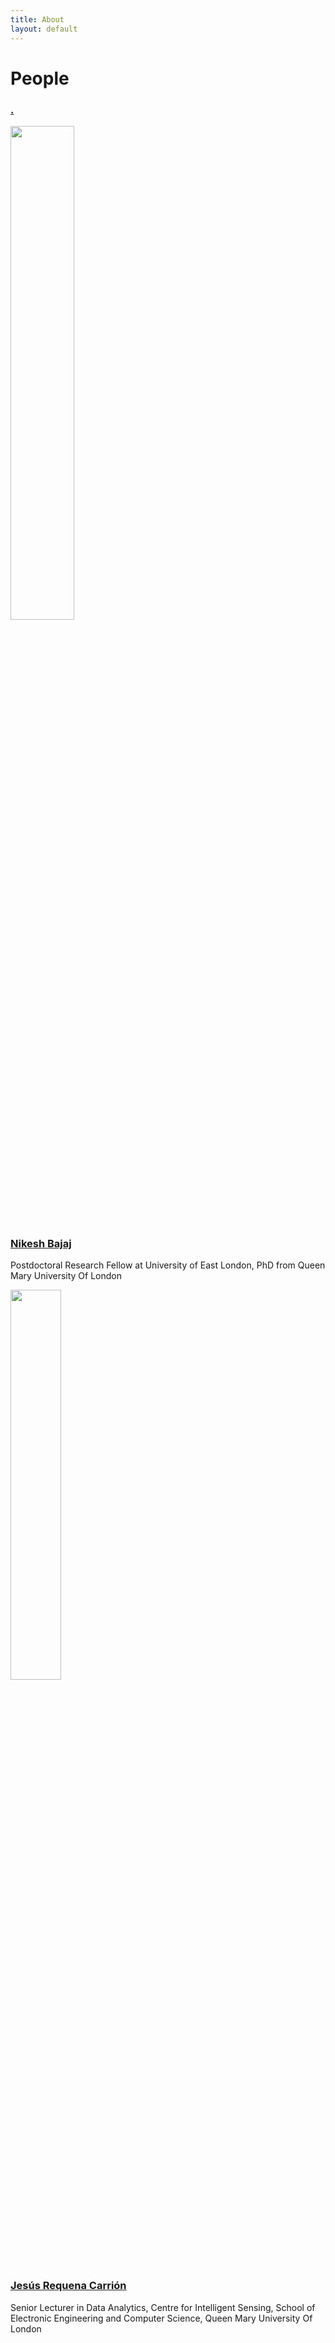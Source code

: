 ```yaml
---
title: About
layout: default
---
```


<!--# {{ page.title }}-->
# People
<!--
You can use HTML elements in Markdown, such as the comment element, and they won't
be affected by a markdown parser. However, if you create an HTML element in your
markdown file, you cannot use markdown syntax within that element's contents.
-->
<div id="index-grid-full" class="section group">
<div class="col span_1_of_4">
    <h3><a href="">.</a></h3>
  </div>
<div class="col span_1_of_4">
  <a class="reference external" href="http://nikeshbajaj.in"><img src="{{ "assets/images/nbajaj.jpg" | relative_url }}" width="45%"></a>
  <h3><a href="http://nikeshbajaj.in">Nikesh Bajaj</a></h3>
  <p>Postdoctoral Research Fellow at University of East London, PhD from Queen Mary University Of London</p>
</div>
<div class="col span_1_of_4">
  <a class="reference external" href="http://www.eecs.qmul.ac.uk/~jrequena/"><img src="{{ "assets/images/jesusRcarrion.jpg" | relative_url }}" width="40%"></a>
  <h3><a href="http://www.eecs.qmul.ac.uk/~jrequena/">Jesús Requena Carrión</a></h3>
  <p>Senior Lecturer in Data Analytics, Centre for Intelligent Sensing, School of Electronic Engineering and Computer Science,
    Queen Mary University Of London</p>
</div>
</div>

<div id="index-grid-full" class="section group"></div>
